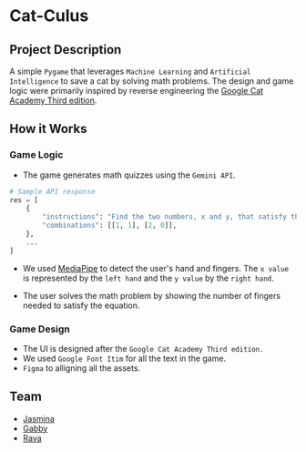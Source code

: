 # Cat-Culus

## Project Description

A simple `Pygame` that leverages `Machine Learning` and `Artificial Intelligence` to save a cat by solving math problems. The design and game logic were primarily inspired by reverse engineering the [Google Cat Academy Third edition](https://doodles.google/doodle/halloween-2024/).

## How it Works

### Game Logic

-   The game generates math quizzes using the `Gemini API`.

```python
# Sample API response
res = [
    {
        "instructions": "Find the two numbers, x and y, that satisfy the equation: x + y = 2.",
        "combinations": [[1, 1], [2, 0]],
    },
    ...
]
```

-   We used [MediaPipe](https://mediapipe-studio.webapps.google.com/home) to detect the user's hand and fingers. The `x value` is represented by the `left hand` and the `y value` by the `right hand`.

-   The user solves the math problem by showing the number of fingers needed to satisfy the equation.

### Game Design

-   The UI is designed after the `Google Cat Academy Third edition.`
-   We used `Google Font Itim` for all the text in the game.
-   `Figma` to alligning all the assets.

## Team

-   [Jasmina](https://www.linkedin.com/in/jasmina-abdullaeva-142a55207/)
-   [Gabby](https://www.linkedin.com/in/gabriela-angarita-6b85a1299/)
-   [Rava](https://www.linkedin.com/in/mravaloarison/)
